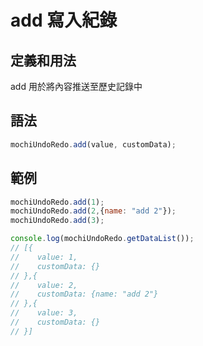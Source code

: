 <script setup>
import ParamsTable from '/components/paramsTable.vue'

const data = [{
   params: "value",
   type: "any",
   required: "Y",
   default: "",
   content: "規定要紀錄的內容"
},{
   params: "customData",
   type: "object",
   required: "N",
   default: "{}",
   content: "使用者自定義內容"
}];

</script>

# add 寫入紀錄

## 定義和用法

add 用於將內容推送至歷史記錄中

## 語法

```javascript
mochiUndoRedo.add(value, customData);
```

<ParamsTable :data="data"/>

## 範例

```javascript
mochiUndoRedo.add(1);
mochiUndoRedo.add(2,{name: "add 2"});
mochiUndoRedo.add(3);

console.log(mochiUndoRedo.getDataList());
// [{
//    value: 1,
//    customData: {}
// },{
//    value: 2,
//    customData: {name: "add 2"}
// },{
//    value: 3,
//    customData: {}
// }]
```
